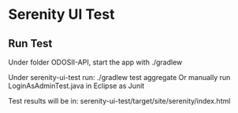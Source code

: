# Serenity UI Test

## Run Test

Under folder ODOSII-API, start the app with ./gradlew

Under serenity-ui-test run:
    ./gradlew test aggregate
Or manually run LoginAsAdminTest.java in Eclipse as Junit

Test results will be in:
    serenity-ui-test/target/site/serenity/index.html
